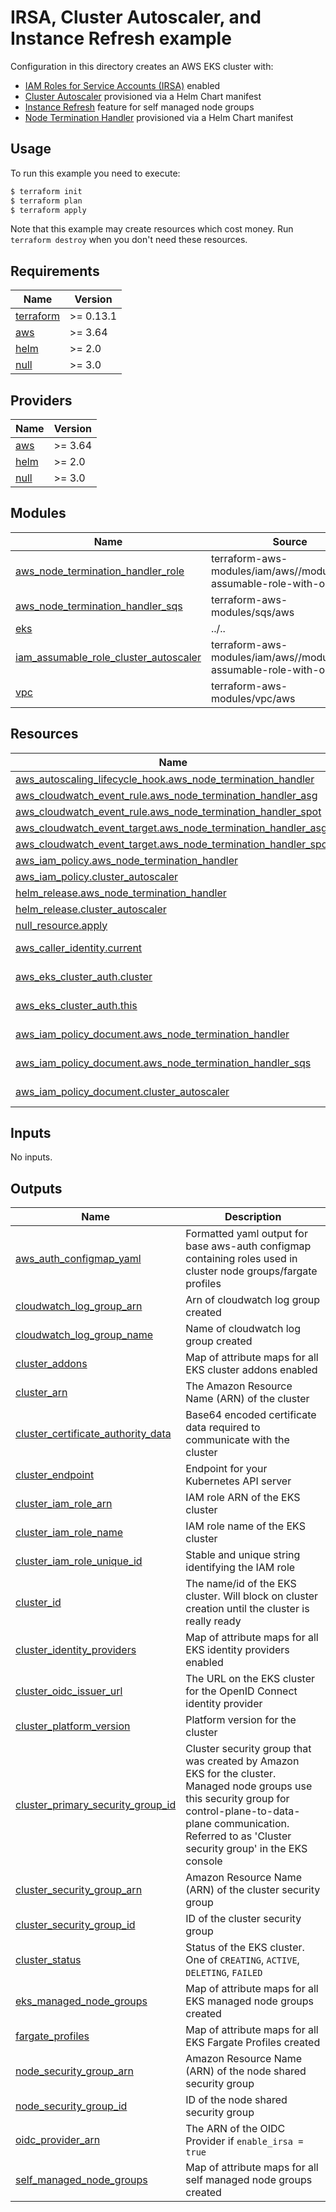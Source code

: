 # IRSA, Cluster Autoscaler, and Instance Refresh example

Configuration in this directory creates an AWS EKS cluster with:
- [IAM Roles for Service Accounts (IRSA)](https://docs.aws.amazon.com/eks/latest/userguide/iam-roles-for-service-accounts.html) enabled
- [Cluster Autoscaler](https://github.com/kubernetes/autoscaler/blob/master/cluster-autoscaler/cloudprovider/aws/README.md) provisioned via a Helm Chart manifest
- [Instance Refresh](https://aws.amazon.com/blogs/compute/introducing-instance-refresh-for-ec2-auto-scaling/) feature for self managed node groups
- [Node Termination Handler](https://github.com/aws/aws-node-termination-handler) provisioned via a Helm Chart manifest

## Usage

To run this example you need to execute:

```bash
$ terraform init
$ terraform plan
$ terraform apply
```

Note that this example may create resources which cost money. Run `terraform destroy` when you don't need these resources.

<!-- BEGINNING OF PRE-COMMIT-TERRAFORM DOCS HOOK -->
## Requirements

| Name | Version |
|------|---------|
| <a name="requirement_terraform"></a> [terraform](#requirement\_terraform) | >= 0.13.1 |
| <a name="requirement_aws"></a> [aws](#requirement\_aws) | >= 3.64 |
| <a name="requirement_helm"></a> [helm](#requirement\_helm) | >= 2.0 |
| <a name="requirement_null"></a> [null](#requirement\_null) | >= 3.0 |

## Providers

| Name | Version |
|------|---------|
| <a name="provider_aws"></a> [aws](#provider\_aws) | >= 3.64 |
| <a name="provider_helm"></a> [helm](#provider\_helm) | >= 2.0 |
| <a name="provider_null"></a> [null](#provider\_null) | >= 3.0 |

## Modules

| Name | Source | Version |
|------|--------|---------|
| <a name="module_aws_node_termination_handler_role"></a> [aws\_node\_termination\_handler\_role](#module\_aws\_node\_termination\_handler\_role) | terraform-aws-modules/iam/aws//modules/iam-assumable-role-with-oidc | ~> 4.0 |
| <a name="module_aws_node_termination_handler_sqs"></a> [aws\_node\_termination\_handler\_sqs](#module\_aws\_node\_termination\_handler\_sqs) | terraform-aws-modules/sqs/aws | ~> 3.0 |
| <a name="module_eks"></a> [eks](#module\_eks) | ../.. | n/a |
| <a name="module_iam_assumable_role_cluster_autoscaler"></a> [iam\_assumable\_role\_cluster\_autoscaler](#module\_iam\_assumable\_role\_cluster\_autoscaler) | terraform-aws-modules/iam/aws//modules/iam-assumable-role-with-oidc | ~> 4.0 |
| <a name="module_vpc"></a> [vpc](#module\_vpc) | terraform-aws-modules/vpc/aws | ~> 3.0 |

## Resources

| Name | Type |
|------|------|
| [aws_autoscaling_lifecycle_hook.aws_node_termination_handler](https://registry.terraform.io/providers/hashicorp/aws/latest/docs/resources/autoscaling_lifecycle_hook) | resource |
| [aws_cloudwatch_event_rule.aws_node_termination_handler_asg](https://registry.terraform.io/providers/hashicorp/aws/latest/docs/resources/cloudwatch_event_rule) | resource |
| [aws_cloudwatch_event_rule.aws_node_termination_handler_spot](https://registry.terraform.io/providers/hashicorp/aws/latest/docs/resources/cloudwatch_event_rule) | resource |
| [aws_cloudwatch_event_target.aws_node_termination_handler_asg](https://registry.terraform.io/providers/hashicorp/aws/latest/docs/resources/cloudwatch_event_target) | resource |
| [aws_cloudwatch_event_target.aws_node_termination_handler_spot](https://registry.terraform.io/providers/hashicorp/aws/latest/docs/resources/cloudwatch_event_target) | resource |
| [aws_iam_policy.aws_node_termination_handler](https://registry.terraform.io/providers/hashicorp/aws/latest/docs/resources/iam_policy) | resource |
| [aws_iam_policy.cluster_autoscaler](https://registry.terraform.io/providers/hashicorp/aws/latest/docs/resources/iam_policy) | resource |
| [helm_release.aws_node_termination_handler](https://registry.terraform.io/providers/hashicorp/helm/latest/docs/resources/release) | resource |
| [helm_release.cluster_autoscaler](https://registry.terraform.io/providers/hashicorp/helm/latest/docs/resources/release) | resource |
| [null_resource.apply](https://registry.terraform.io/providers/hashicorp/null/latest/docs/resources/resource) | resource |
| [aws_caller_identity.current](https://registry.terraform.io/providers/hashicorp/aws/latest/docs/data-sources/caller_identity) | data source |
| [aws_eks_cluster_auth.cluster](https://registry.terraform.io/providers/hashicorp/aws/latest/docs/data-sources/eks_cluster_auth) | data source |
| [aws_eks_cluster_auth.this](https://registry.terraform.io/providers/hashicorp/aws/latest/docs/data-sources/eks_cluster_auth) | data source |
| [aws_iam_policy_document.aws_node_termination_handler](https://registry.terraform.io/providers/hashicorp/aws/latest/docs/data-sources/iam_policy_document) | data source |
| [aws_iam_policy_document.aws_node_termination_handler_sqs](https://registry.terraform.io/providers/hashicorp/aws/latest/docs/data-sources/iam_policy_document) | data source |
| [aws_iam_policy_document.cluster_autoscaler](https://registry.terraform.io/providers/hashicorp/aws/latest/docs/data-sources/iam_policy_document) | data source |

## Inputs

No inputs.

## Outputs

| Name | Description |
|------|-------------|
| <a name="output_aws_auth_configmap_yaml"></a> [aws\_auth\_configmap\_yaml](#output\_aws\_auth\_configmap\_yaml) | Formatted yaml output for base aws-auth configmap containing roles used in cluster node groups/fargate profiles |
| <a name="output_cloudwatch_log_group_arn"></a> [cloudwatch\_log\_group\_arn](#output\_cloudwatch\_log\_group\_arn) | Arn of cloudwatch log group created |
| <a name="output_cloudwatch_log_group_name"></a> [cloudwatch\_log\_group\_name](#output\_cloudwatch\_log\_group\_name) | Name of cloudwatch log group created |
| <a name="output_cluster_addons"></a> [cluster\_addons](#output\_cluster\_addons) | Map of attribute maps for all EKS cluster addons enabled |
| <a name="output_cluster_arn"></a> [cluster\_arn](#output\_cluster\_arn) | The Amazon Resource Name (ARN) of the cluster |
| <a name="output_cluster_certificate_authority_data"></a> [cluster\_certificate\_authority\_data](#output\_cluster\_certificate\_authority\_data) | Base64 encoded certificate data required to communicate with the cluster |
| <a name="output_cluster_endpoint"></a> [cluster\_endpoint](#output\_cluster\_endpoint) | Endpoint for your Kubernetes API server |
| <a name="output_cluster_iam_role_arn"></a> [cluster\_iam\_role\_arn](#output\_cluster\_iam\_role\_arn) | IAM role ARN of the EKS cluster |
| <a name="output_cluster_iam_role_name"></a> [cluster\_iam\_role\_name](#output\_cluster\_iam\_role\_name) | IAM role name of the EKS cluster |
| <a name="output_cluster_iam_role_unique_id"></a> [cluster\_iam\_role\_unique\_id](#output\_cluster\_iam\_role\_unique\_id) | Stable and unique string identifying the IAM role |
| <a name="output_cluster_id"></a> [cluster\_id](#output\_cluster\_id) | The name/id of the EKS cluster. Will block on cluster creation until the cluster is really ready |
| <a name="output_cluster_identity_providers"></a> [cluster\_identity\_providers](#output\_cluster\_identity\_providers) | Map of attribute maps for all EKS identity providers enabled |
| <a name="output_cluster_oidc_issuer_url"></a> [cluster\_oidc\_issuer\_url](#output\_cluster\_oidc\_issuer\_url) | The URL on the EKS cluster for the OpenID Connect identity provider |
| <a name="output_cluster_platform_version"></a> [cluster\_platform\_version](#output\_cluster\_platform\_version) | Platform version for the cluster |
| <a name="output_cluster_primary_security_group_id"></a> [cluster\_primary\_security\_group\_id](#output\_cluster\_primary\_security\_group\_id) | Cluster security group that was created by Amazon EKS for the cluster. Managed node groups use this security group for control-plane-to-data-plane communication. Referred to as 'Cluster security group' in the EKS console |
| <a name="output_cluster_security_group_arn"></a> [cluster\_security\_group\_arn](#output\_cluster\_security\_group\_arn) | Amazon Resource Name (ARN) of the cluster security group |
| <a name="output_cluster_security_group_id"></a> [cluster\_security\_group\_id](#output\_cluster\_security\_group\_id) | ID of the cluster security group |
| <a name="output_cluster_status"></a> [cluster\_status](#output\_cluster\_status) | Status of the EKS cluster. One of `CREATING`, `ACTIVE`, `DELETING`, `FAILED` |
| <a name="output_eks_managed_node_groups"></a> [eks\_managed\_node\_groups](#output\_eks\_managed\_node\_groups) | Map of attribute maps for all EKS managed node groups created |
| <a name="output_fargate_profiles"></a> [fargate\_profiles](#output\_fargate\_profiles) | Map of attribute maps for all EKS Fargate Profiles created |
| <a name="output_node_security_group_arn"></a> [node\_security\_group\_arn](#output\_node\_security\_group\_arn) | Amazon Resource Name (ARN) of the node shared security group |
| <a name="output_node_security_group_id"></a> [node\_security\_group\_id](#output\_node\_security\_group\_id) | ID of the node shared security group |
| <a name="output_oidc_provider_arn"></a> [oidc\_provider\_arn](#output\_oidc\_provider\_arn) | The ARN of the OIDC Provider if `enable_irsa = true` |
| <a name="output_self_managed_node_groups"></a> [self\_managed\_node\_groups](#output\_self\_managed\_node\_groups) | Map of attribute maps for all self managed node groups created |
<!-- END OF PRE-COMMIT-TERRAFORM DOCS HOOK -->
